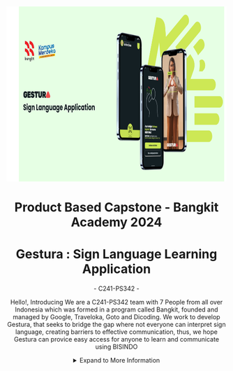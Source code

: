 <div align="center" ><img src="Frame 34.png" height="400px"></div>

<h1 align="center"> Product Based Capstone - Bangkit Academy 2024 </h1>
<h1 align="center"> Gestura : Sign Language Learning Application </h1>

<p align="center"> - C241-PS342 - </p>
<p align="center"> Hello!, Introducing We are a C241-PS342 team with 7 People from all over Indonesia which was formed in a program called Bangkit, founded and managed by Google, Traveloka, Goto and Dicoding. We work to develop Gestura, that seeks to bridge the gap where not everyone can interpret sign language, creating barriers to effective communication, thus, we hope Gestura can provice easy access for anyone to learn and communicate using BISINDO </p>

<details>
  <summary align="center">Expand to More Information</summary>
  
  <h2>Gestura Application</h2>
  <div align="center"><img src="Frame 33.png"/></div>
</details>
